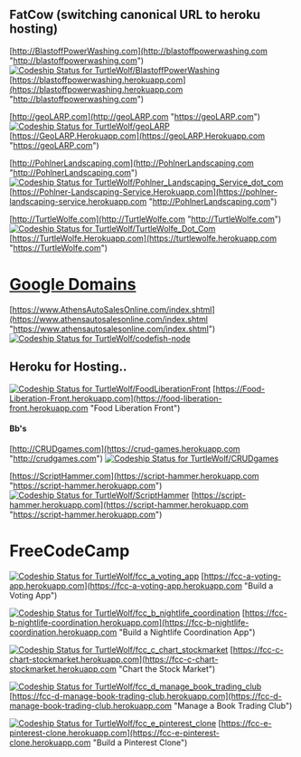## FatCow (switching canonical URL to heroku hosting)

[http://BlastoffPowerWashing.com](http://blastoffpowerwashing.com "http://blastoffpowerwashing.com")  [ ![Codeship Status for TurtleWolf/BlastoffPowerWashing](https://app.codeship.com/projects/c2e9c6e0-0378-0136-93ef-3244a1cc3029/status?branch=master)](https://app.codeship.com/projects/280301) [https://blastoffpowerwashing.herokuapp.com](https://blastoffpowerwashing.herokuapp.com "http://blastoffpowerwashing.com") 

[http://geoLARP.com](http://geoLARP.com "https://geoLARP.com")  [ ![Codeship Status for TurtleWolf/geoLARP](https://app.codeship.com/projects/1e6821e0-0352-0136-ab5e-5239f9e2869b/status?branch=master)](https://app.codeship.com/projects/280238)  [https://GeoLARP.Herokuapp.com](https://geoLARP.Herokuapp.com "https://geoLARP.com")

[http://PohlnerLandscaping.com](http://PohlnerLandscaping.com "http://PohlnerLandscaping.com")  [ ![Codeship Status for TurtleWolf/Pohlner_Landscaping_Service_dot_com](https://app.codeship.com/projects/5eace0c0-034c-0136-ab5e-5239f9e2869b/status?branch=master)](https://app.codeship.com/projects/280231)  [https://Pohlner-Landscaping-Service.Herokuapp.com](https://pohlner-landscaping-service.herokuapp.com "http://PohlnerLandscaping.com")

[http://TurtleWolfe.com](http://TurtleWolfe.com "http://TurtleWolfe.com") [ ![Codeship Status for TurtleWolf/TurtleWolfe_Dot_Com](https://app.codeship.com/projects/cf2db1d0-0349-0136-ab5e-5239f9e2869b/status?branch=master)](https://app.codeship.com/projects/280228)  [https://TurtleWolfe.Herokuapp.com](https://turtlewolfe.herokuapp.com "https://TurtleWolfe.com")

# [Google Domains](https://domains.google.com/registrar?hl=en&_ga=2.188382880.92372501.1519989899-1086368502.1516691304&_gac=1.142410118.1519989899.EAIaIQobChMIlPHNysPN2QIVVrXACh3Suwv-EAAYASAAEgLfTvD_BwE "Google Domains")


[https://www.AthensAutoSalesOnline.com/index.shtml](https://www.athensautosalesonline.com/index.shtml "https://www.athensautosalesonline.com/index.shtml")  [ ![Codeship Status for TurtleWolf/codefish-node](https://app.codeship.com/projects/1234567890-ffc6-0135-8a3e-0662c72e3642/status?branch=master)](https://app.codeship.com/projects/279755)

## Heroku for Hosting..
[ ![Codeship Status for TurtleWolf/FoodLiberationFront](https://app.codeship.com/projects/c16de1f0-0520-0136-6ab5-12afcd81044a/status?branch=master)](https://app.codeship.com/projects/280673) [https://Food-Liberation-Front.herokuapp.com](https://food-liberation-front.herokuapp.com "Food Liberation Front")
#### Bb's  
[http://CRUDgames.com](https://crud-games.herokuapp.com "http://crudgames.com")  [ ![Codeship Status for TurtleWolf/CRUDgames](https://app.codeship.com/projects/882df270-012f-0136-3c88-1ae9cef32bc1/status?branch=master)](https://app.codeship.com/projects/279943)

[https://ScriptHammer.com](https://script-hammer.herokuapp.com "https://script-hammer.herokuapp.com")  [ ![Codeship Status for TurtleWolf/ScriptHammer](https://app.codeship.com/projects/5f179f20-0153-0136-96db-56d2b95b78b6/status?branch=master)](https://app.codeship.com/projects/279963) [https://script-hammer.herokuapp.com](https://script-hammer.herokuapp.com "https://script-hammer.herokuapp.com")


# FreeCodeCamp
[ ![Codeship Status for TurtleWolf/fcc_a_voting_app](https://app.codeship.com/projects/e040ceb0-0480-0136-11be-523b2b249d1b/status?branch=master)](https://app.codeship.com/projects/280487) [https://fcc-a-voting-app.herokuapp.com](https://fcc-a-voting-app.herokuapp.com "Build a Voting App")  

[ ![Codeship Status for TurtleWolf/fcc_b_nightlife_coordination](https://app.codeship.com/projects/1b5a9010-04b9-0136-0999-0e7fdaa29a0c/status?branch=master)](https://app.codeship.com/projects/280545)  [https://fcc-b-nightlife-coordination.herokuapp.com](https://fcc-b-nightlife-coordination.herokuapp.com "Build a Nightlife Coordination App")  

[ ![Codeship Status for TurtleWolf/fcc_c_chart_stockmarket](https://app.codeship.com/projects/6c28fb60-04c0-0136-23bf-26f9c8a90726/status?branch=master)](https://app.codeship.com/projects/280548) [https://fcc-c-chart-stockmarket.herokuapp.com](https://fcc-c-chart-stockmarket.herokuapp.com "Chart the Stock Market") 

[ ![Codeship Status for TurtleWolf/fcc_d_manage_book_trading_club](https://app.codeship.com/projects/97983240-04cc-0136-11be-523b2b249d1b/status?branch=master)](https://app.codeship.com/projects/280566) [https://fcc-d-manage-book-trading-club.herokuapp.com](https://fcc-d-manage-book-trading-club.herokuapp.com "Manage a Book Trading Club")

[ ![Codeship Status for TurtleWolf/fcc_e_pinterest_clone](https://app.codeship.com/projects/8c4243f0-0517-0136-6ab5-12afcd81044a/status?branch=master)](https://app.codeship.com/projects/280660) [https://fcc-e-pinterest-clone.herokuapp.com](https://fcc-e-pinterest-clone.herokuapp.com "Build a Pinterest Clone")
